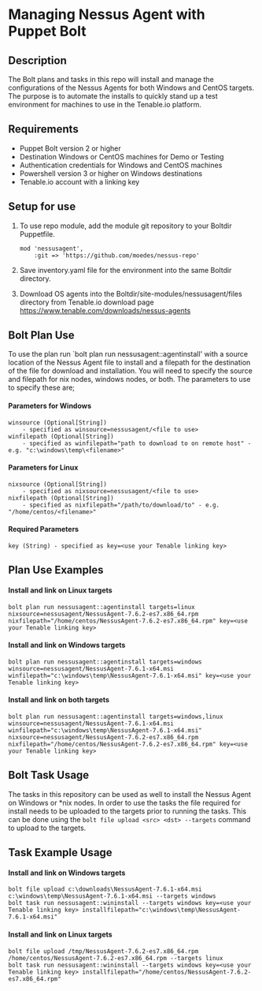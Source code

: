 # Managing Nessus Agent with Puppet Bolt

## Description

The Bolt plans and tasks in this repo will install and manage the configurations of the Nessus Agents for both Windows and CentOS targets.   The purpose is to automate the installs to quickly stand up a test environment for machines to use in the Tenable.io platform.

## Requirements

- Puppet Bolt version 2 or higher
- Destination Windows or CentOS machines for Demo or Testing
- Authentication credentials for Windows and CentOS machines
- Powershell version 3 or higher on Windows destinations
- Tenable.io account with a linking key

## Setup for use


1. To use repo module, add the module git repository to your Boltdir Puppetfile.

    ```
    mod 'nessusagent',
        :git => 'https://github.com/moedes/nessus-repo'
    ```

2. Save inventory.yaml file for the environment into the same Boltdir directory.
3. Download OS agents into the Boltdir/site-modules/nessusagent/files directory from Tenable.io download page https://www.tenable.com/downloads/nessus-agents

## Bolt Plan Use

To use the plan run `bolt plan run nessusagent::agentinstall' with a source location of the Nessus Agent file to install and a filepath for the destination of the file for download and installation.   You will need to specify the source and filepath for nix nodes, windows nodes, or both.  The parameters to use to specify these are;

#### Parameters for Windows

    winsource (Optional[String]) 
        - specified as winsource=nessusagent/<file to use> 
    winfilepath (Optional[String]) 
        - specified as winfilepath="path to download to on remote host" - e.g. "c:\windows\temp\<filename>" 
    
#### Parameters for Linux

    nixsource (Optional[String]) 
        - specified as nixsource=nessusagent/<file to use> 
    nixfilepath (Optional[String]) 
        - specified as nixfilepath="/path/to/download/to" - e.g. "/home/centos/<filename>"

#### Required Parameters

    key (String) - specified as key=<use your Tenable linking key>

## Plan Use Examples

#### **Install and link on Linux targets**

```
bolt plan run nessusagent::agentinstall targets=linux nixsource=nessusagent/NessusAgent-7.6.2-es7.x86_64.rpm nixfilepath="/home/centos/NessusAgent-7.6.2-es7.x86_64.rpm" key=<use your Tenable linking key>
```

#### **Install and link on Windows targets**

```
bolt plan run nessusagent::agentinstall targets=windows winsource=nessusagent/NessusAgent-7.6.1-x64.msi winfilepath="c:\windows\temp\NessusAgent-7.6.1-x64.msi" key=<use your Tenable linking key>
```

#### **Install and link on both targets**

```
bolt plan run nessusagent::agentinstall targets=windows,linux winsource=nessusagent/NessusAgent-7.6.1-x64.msi winfilepath="c:\windows\temp\NessusAgent-7.6.1-x64.msi" nixsource=nessusagent/NessusAgent-7.6.2-es7.x86_64.rpm nixfilepath="/home/centos/NessusAgent-7.6.2-es7.x86_64.rpm" key=<use your Tenable linking key>
```

## Bolt Task Usage

The tasks in this repository can be used as well to install the Nessus Agent on Windows or *nix nodes.   In order to use the tasks the file required for install needs to be uploaded to the targets prior to running the tasks.  This can be done using the ``` bolt file upload <src> <dst> --targets ``` command to upload to the targets.

## Task Example Usage

#### **Install and link on Windows targets**

```
bolt file upload c:\downloads\NessusAgent-7.6.1-x64.msi c:\windows\temp\NessusAgent-7.6.1-x64.msi --targets windows
bolt task run nessusagent::wininstall --targets windows key=<use your Tenable linking key> installfilepath="c:\windows\temp\NessusAgent-7.6.1-x64.msi"
```

#### **Install and link on Linux targets**

```
bolt file upload /tmp/NessusAgent-7.6.2-es7.x86_64.rpm /home/centos/NessusAgent-7.6.2-es7.x86_64.rpm --targets linux
bolt task run nessusagent::wininstall --targets windows key=<use your Tenable linking key> installfilepath="/home/centos/NessusAgent-7.6.2-es7.x86_64.rpm"
```
